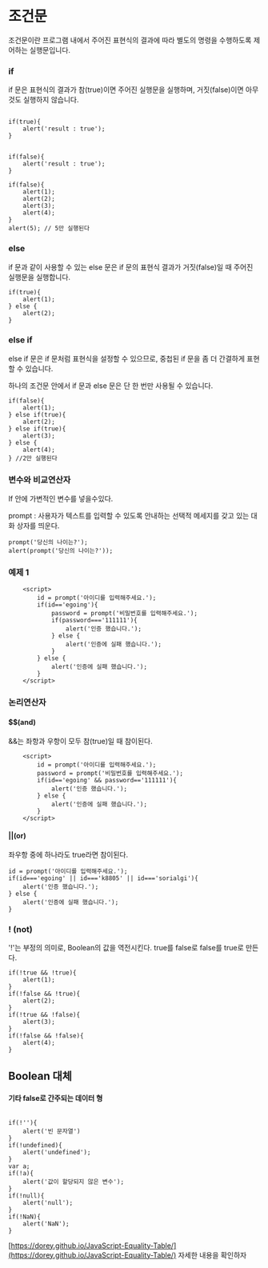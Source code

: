 # 조건문

조건문이란 프로그램 내에서 주어진 표현식의 결과에 따라 별도의 명령을 수행하도록 제어하는 실행문입니다.

### if

if 문은 표현식의 결과가 참\(true\)이면 주어진 실행문을 실행하며, 거짓\(false\)이면 아무것도 실행하지 않습니다.

```text

if(true){
    alert('result : true');
}


if(false){
    alert('result : true');
}

if(false){
    alert(1);
    alert(2);
    alert(3);
    alert(4);
}
alert(5); // 5만 실행된다

```

### else

if 문과 같이 사용할 수 있는 else 문은 if 문의 표현식 결과가 거짓\(false\)일 때 주어진 실행문을 실행합니다.

```text
if(true){
    alert(1);
} else {
    alert(2);
}
```

### else if

else if 문은 if 문처럼 표현식을 설정할 수 있으므로, 중첩된 if 문을 좀 더 간결하게 표현할 수 있습니다.

하나의 조건문 안에서 if 문과 else 문은 단 한 번만 사용될 수 있습니다.

```text
if(false){
    alert(1);
} else if(true){
    alert(2);
} else if(true){
    alert(3);
} else {
    alert(4);
} //2만 실행된다
```

### 변수와 비교연산자

If 안에 가변적인 변수를 넣을수있다.

prompt : 사용자가 텍스트를 입력할 수 있도록 안내하는 선택적 메세지를 갖고 있는 대화 상자를 띄운다.

```text
prompt('당신의 나이는?');
alert(prompt('당신의 나이는?'));
```

### 예제 1

```text
    <script>
        id = prompt('아이디를 입력해주세요.');
        if(id=='egoing'){
            password = prompt('비밀번호를 입력해주세요.');
            if(password==='111111'){
                alert('인증 했습니다.');
            } else {
                alert('인증에 실패 했습니다.');
            }
        } else {
            alert('인증에 실패 했습니다.');
        }
    </script>
```

### 논리연산자

#### $$\(and\) 

&&는 좌항과 우항이 모두 참\(true\)일 때 참이된다.

```text
    <script>
        id = prompt('아이디를 입력해주세요.');
        password = prompt('비밀번호를 입력해주세요.');
        if(id=='egoing' && password=='111111'){
            alert('인증 했습니다.');
        } else {
            alert('인증에 실패 했습니다.');
        }
    </script>
```

#### \|\|\(or\)

좌우항 중에 하나라도 true라면 참이된다.

```text
id = prompt('아이디를 입력해주세요.');
if(id==='egoing' || id==='k8805' || id==='sorialgi'){
    alert('인증 했습니다.');
} else {
    alert('인증에 실패 했습니다.');
}
```

### ! \(not\)

'!'는 부정의 의미로, Boolean의 값을 역전시킨다. true를 false로 false를 true로 만든다.

```text
if(!true && !true){
    alert(1);
}
if(!false && !true){
    alert(2);
}
if(!true && !false){
    alert(3);
}
if(!false && !false){
    alert(4);
}
```

## Boolean 대체

#### 기타 false로 간주되는 데이터 형

```text

if(!''){
    alert('빈 문자열')
}
if(!undefined){
    alert('undefined');
}
var a;
if(!a){
    alert('값이 할당되지 않은 변수'); 
}
if(!null){
    alert('null');
}
if(!NaN){
    alert('NaN');
}

```

[https://dorey.github.io/JavaScript-Equality-Table/](https://dorey.github.io/JavaScript-Equality-Table/) 자세한 내용을 확인하자

